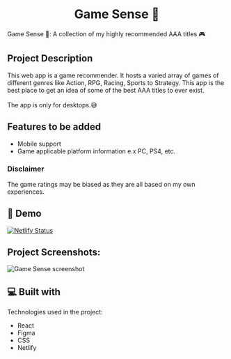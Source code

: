 <h1 align="center">Game Sense 🌈</h1>

<p>Game Sense 🌈: A collection of my highly recommended AAA titles 🎮</p>

## Project Description
This web app is a game recommender. It hosts a varied array of games of different genres like Action, RPG, Racing, Sports to Strategy. This app is the best place to get an idea of some of the best AAA titles to ever exist. 
<br />
<br />
The app is only for desktops.😅

## Features to be added
* Mobile support
* Game applicable platform information e.x PC, PS4, etc.

### Disclaimer 
The game ratings may be biased as they are all based on my own experiences.

<h2>🚀 Demo</h2>

[![Netlify Status](https://api.netlify.com/api/v1/badges/472213ce-73ae-48f8-9709-b69024f4ea3f/deploy-status)](https://game-sense-mini.netlify.app/)

<h2>Project Screenshots:</h2>

![Game Sense screenshot](https://gcdn.pbrd.co/images/VABpK5ox1OsP.png?o=1)

  
<h2>💻 Built with</h2>

Technologies used in the project:

*   React
*   Figma
*   CSS
*   Netlify
